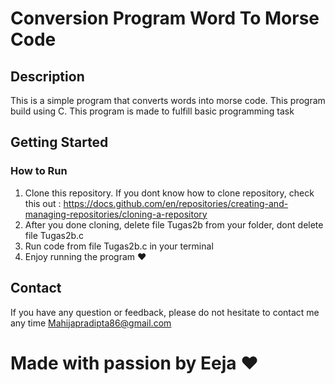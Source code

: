 # Conversion Program Word To Morse Code

## Description

This is a simple program that converts words into morse code. This program build using C. This program is made to fulfill basic programming task

## Getting Started

### How to Run

1. Clone this repository. If you dont know how to clone repository, check this out :
   https://docs.github.com/en/repositories/creating-and-managing-repositories/cloning-a-repository
2. After you done cloning, delete file Tugas2b from your folder, dont delete file Tugas2b.c
3. Run code from file Tugas2b.c in your terminal
4. Enjoy running the program ❤️

## Contact

If you have any question or feedback, please do not hesitate to contact me any time 
Mahijapradipta86@gmail.com

# Made with passion by Eeja ❤️
